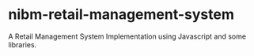 # nibm-retail-management-system
A Retail Management System Implementation using Javascript and some libraries.
